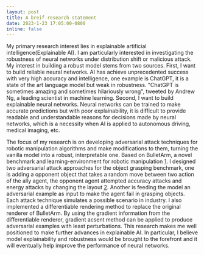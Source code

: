 ```yaml
---
layout: post
title: A breif research statement
date: 2023-1-23 17:05:00-0800
inline: false
---
```


My primary research interest lies in explainable artificial intelligence(Explainable AI). I am particularly interested in investigating the robustness of neural networks under distribution shift or malicious attack. My interest in building a robust model stems from two sources. First, I want to build reliable neural networks. AI has achieve unprecedented success with very high accuracy and intelligence, one example is ChatGPT, it is a state of the art language model but weak in robustness. "ChatGPT is sometimes amazing and sometimes hilariously wrong", tweeted by Andrew Ng, a leading scientist in machine learning. Second, I want to build explainable neural networks. Neural networks can be trained to make accurate predictions but with poor explainability, it is difficult to provide readable and understandable reasons for decisions made by neural networks, which is a necessity when AI is applied to autonomous driving, medical imaging, etc.

The focus of my research is on developing adversarial attack techniques for robotic manipulation algorithms and make modifications to them, turning the vanilla model into a robust, interpretable one. Based on BulletArm, a novel benchmark and learning-environment for robotic manipulation [1](https://github.com/ColinKohler/BulletArm). I designed two adversarial attack approaches for the object grasping benchmark, one is adding a opponent object that takes a random move between two action of the ally agent, the opponent agent attempted accuracy attacks and energy attacks by changing the layout [2](https://openreview.net/pdf?id=r88Isj2alz). Another is feeding the model an adversarial example as input to make the agent fail in grasping objects. Each attack technique simulates a possible scenario in industry. I also implemented a differentiable rendering method to replace the original renderer of BulletArm. By using the gradient information from the differentiable renderer, gradient acsent method can be applied to produce adversarial examples with least perturbations. This research makes me well positioned to make further advances in explainable AI. In particular, I believe model explainability and robustness would be brought to the forefront and it will eventually help improve the performance of neural networks.

